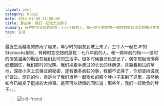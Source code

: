 ```yaml
---
layout: post
category: blog2
date: 2012-01-08 21:00:00
title: 那些年，我们一起欺负的胖子
summary: 有种时空交错的感觉：七八年前的人，和一两年前的物——彼时的情感温柔的融合在我们此时的生活中
tags: 生活
---
```


最近生活越发的热闹了起来，年少时的朋友到坡上来了。三个人一起在JP的Starbucks聊天，有种时空交错的感觉：七八年前的人，和一两年前的物——彼时的情感温柔的融合在我们此时的生活中。很多时候自己也忘记了，偶尔想起也懒得细细回忆，我们那时的光阴。我们挽着手走过的长长的林荫道，背靠着躺过的草地，深夜小床上交换过的秘密，还有很多疯狂的事，我都不记得了，你却坚持说我们做过。现在的你，竟是为了我们当年一起欺负的那个胖小子来到了这里，虽然他如今已蜕变了挺拔的大帅哥。是否可以矫情的回忆说：那些年，我们一起欺负的胖子。。。

>![old-friend](https://s3.ap-southeast-1.amazonaws.com/littlecheesecake.me/blog-post/blog2/archive/16473365343_6cb2d59166.jpg)